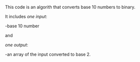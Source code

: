 This code is an algorith that converts base 10 numbers to binary.

It includes *one input*:

-base 10 number

and

*one output*: 

-an array of the input converted to base 2.
